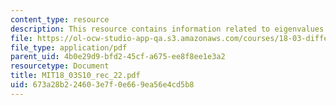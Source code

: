 ```yaml
---
content_type: resource
description: This resource contains information related to eigenvalues and eigenvectors.
file: https://ol-ocw-studio-app-qa.s3.amazonaws.com/courses/18-03-differential-equations-spring-2010/673a28b224603e7f0e669ea56e4cd5b8_MIT18_03S10_rec_22.pdf
file_type: application/pdf
parent_uid: 4b0e29d9-bfd2-45cf-a675-ee8f8ee1e3a2
resourcetype: Document
title: MIT18_03S10_rec_22.pdf
uid: 673a28b2-2460-3e7f-0e66-9ea56e4cd5b8
---
```

